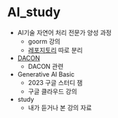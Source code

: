 # AI_study

- AI기술 자연어 처리 전문가 양성 과정
  - goorm 강의
  - [레포지토리](https://github.com/Kdelphinus/NLP_study) 따로 분리
- [DACON](https://dacon.io/)
  - DACON 관련
- Generative AI Basic
  - 2023 구글 스터디 잼
  - 구글 클라우드 강의
- study
  - 내가 듣거나 본 강의 자료
